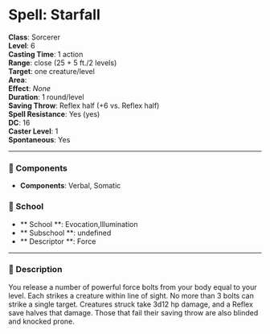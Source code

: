 
# Spell: Starfall
**Class**: Sorcerer  
**Level**: 6  
**Casting Time**: 1 action  
**Range**: close (25 + 5 ft./2 levels)  
**Target**: one creature/level  
**Area**:   
**Effect**: _None_  
**Duration**: 1 round/level  
**Saving Throw**: Reflex half (+6 vs. Reflex half)  
**Spell Resistance**: Yes (yes)  
**DC**: 16  
**Caster Level**: 1  
**Spontaneous**: Yes

---

### 🔮 Components
- **Components**: Verbal, Somatic

### 🏫 School
- ** School **: Evocation,Illumination
- ** Subschool **: undefined
- ** Descriptor **: Force
---

### 📜 Description
You release a number of powerful force bolts from your body equal to your level. Each strikes a creature within line of sight. No more than 3 bolts can strike a single target. Creatures struck take 3d12 hp damage, and a Reflex save halves that damage. Those that fail their saving throw are also blinded and knocked prone.
